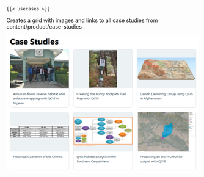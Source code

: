 ```
{{< usecases >}}
```

Creates a grid with images and links to all case studies from content/product/case-studies

![](img/usecases.png)
